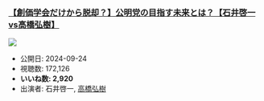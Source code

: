 ### [【創価学会だけから脱却？】公明党の目指す未来とは？【石井啓一vs高橋弘樹】](https://www.youtube.com/watch?v=5sBJekNot0Y)
[![](https://img.youtube.com/vi/5sBJekNot0Y/hqdefault.jpg)](https://www.youtube.com/watch?v=5sBJekNot0Y)
-   公開日: 2024-09-24
-   視聴数: 172,126
-   **いいね数: 2,920**
-   出演者: 石井啓一, [高橋弘樹](/rehacq_fan/people/高橋弘樹 "wikilink")
